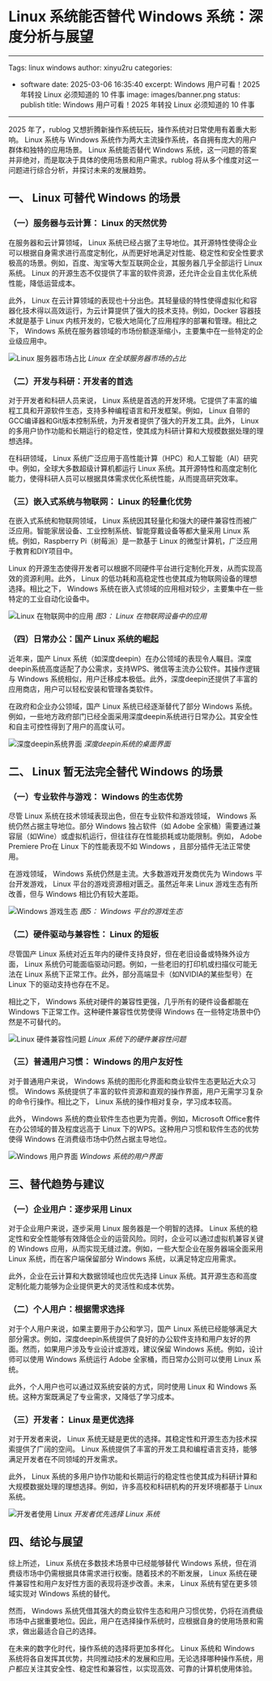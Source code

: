 # Linux 系统能否替代 Windows 系统：深度分析与展望

---
Tags: linux windows
author: xinyu2ru
categories:

- software
date: 2025-03-06 16:35:40
excerpt:  Windows 用户可看！2025 年转投 Linux 必须知道的 10 件事
image: images/banner.png
status: publish
title:  Windows 用户可看！2025 年转投 Linux 必须知道的 10 件事

---

2025 年了，rublog 又想折腾新操作系统玩玩，操作系统对日常使用有着重大影响。 Linux 系统与 Windows 系统作为两大主流操作系统，各自拥有庞大的用户群体和独特的应用场景。 Linux 系统能否替代 Windows 系统，这一问题的答案并非绝对，而是取决于具体的使用场景和用户需求。rublog 将从多个维度对这一问题进行综合分析，并探讨未来的发展趋势。

## 一、 Linux 可替代 Windows 的场景

### （一）服务器与云计算： Linux 的天然优势

在服务器和云计算领域， Linux 系统已经占据了主导地位。其开源特性使得企业可以根据自身需求进行高度定制化，从而更好地满足对性能、稳定性和安全性要求极高的场景。例如，百度、淘宝等大型互联网企业，其服务器几乎全部运行 Linux 系统。 Linux 的开源生态不仅提供了丰富的软件资源，还允许企业自主优化系统性能，降低运营成本。

此外， Linux 在云计算领域的表现也十分出色。其轻量级的特性使得虚拟化和容器化技术得以高效运行，为云计算提供了强大的技术支持。例如，Docker 容器技术就是基于 Linux 内核开发的，它极大地简化了应用程序的部署和管理。相比之下， Windows 系统在服务器领域的市场份额逐渐缩小，主要集中在一些特定的企业级应用中。

![ Linux 服务器市场占比](images/Linux-server-market-share.png)
*Linux 在全球服务器市场的占比*

### （二）开发与科研：开发者的首选

对于开发者和科研人员来说， Linux 系统是首选的开发环境。它提供了丰富的编程工具和开源软件生态，支持多种编程语言和开发框架。例如， Linux 自带的GCC编译器和Git版本控制系统，为开发者提供了强大的开发工具。此外， Linux 的多用户协作功能和长期运行的稳定性，使其成为科研计算和大规模数据处理的理想选择。

在科研领域， Linux 系统广泛应用于高性能计算（HPC）和人工智能（AI）研究中。例如，全球大多数超级计算机都运行 Linux 系统。其开源特性和高度定制化能力，使得科研人员可以根据具体需求优化系统性能，从而提高研究效率。

### （三）嵌入式系统与物联网： Linux 的轻量化优势

在嵌入式系统和物联网领域， Linux 系统因其轻量化和强大的硬件兼容性而被广泛应用。智能家居设备、工业控制系统、智能穿戴设备等都大量采用 Linux 系统。例如，Raspberry Pi（树莓派）是一款基于 Linux 的微型计算机，广泛应用于教育和DIY项目中。

 Linux 的开源生态使得开发者可以根据不同硬件平台进行定制化开发，从而实现高效的资源利用。此外， Linux 的低功耗和高稳定性也使其成为物联网设备的理想选择。相比之下， Windows 系统在嵌入式领域的应用相对较少，主要集中在一些特定的工业自动化设备中。

![ Linux 在物联网中的应用](images/Linux-iot-application.png)
*图3： Linux 在物联网设备中的应用*

### （四）日常办公：国产 Linux 系统的崛起

近年来，国产 Linux 系统（如深度deepin）在办公领域的表现令人瞩目。深度deepin系统高度适配了办公需求，支持WPS、微信等主流办公软件。其操作逻辑与 Windows 系统相似，用户迁移成本极低。此外，深度deepin还提供了丰富的应用商店，用户可以轻松安装和管理各类软件。

在政府和企业办公领域，国产 Linux 系统已经逐渐替代了部分 Windows 系统。例如，一些地方政府部门已经全面采用深度deepin系统进行日常办公。其安全性和自主可控性得到了用户的高度认可。

![深度deepin系统界面](images/deepin-desktop.png)
*深度deepin系统的桌面界面*

## 二、 Linux 暂无法完全替代 Windows 的场景

### （一）专业软件与游戏： Windows 的生态优势

尽管 Linux 系统在技术领域表现出色，但在专业软件和游戏领域， Windows 系统仍然占据主导地位。部分 Windows 独占软件（如 Adobe 全家桶）需要通过兼容层（如Wine）或虚拟机运行，但往往存在性能损耗或功能限制。例如， Adobe  Premiere Pro在 Linux 下的性能表现不如 Windows ，且部分插件无法正常使用。

在游戏领域， Windows 系统仍然是主流。大多数游戏开发商优先为 Windows 平台开发游戏， Linux 平台的游戏资源相对匮乏。虽然近年来 Linux 游戏生态有所改善，但与 Windows 相比仍有较大差距。

![ Windows 游戏生态](images/Windows-gaming-ecosystem.png)
*图5： Windows 平台的游戏生态*

### （二）硬件驱动与兼容性： Linux 的短板

尽管国产 Linux 系统对近五年内的硬件支持良好，但在老旧设备或特殊外设方面， Linux 系统仍可能面临驱动问题。例如，一些老旧的打印机或扫描仪可能无法在 Linux 系统下正常工作。此外，部分高端显卡（如NVIDIA的某些型号）在 Linux 下的驱动支持也存在不足。

相比之下， Windows 系统对硬件的兼容性更强，几乎所有的硬件设备都能在 Windows 下正常工作。这种硬件兼容性优势使得 Windows 在一些特定场景中仍然是不可替代的。

![ Linux 硬件兼容性问题](images/Linux-hardware-compatibility.png)
*Linux 系统下的硬件兼容性问题*

### （三）普通用户习惯： Windows 的用户友好性

对于普通用户来说， Windows 系统的图形化界面和商业软件生态更贴近大众习惯。 Windows 系统提供了丰富的软件资源和直观的操作界面，用户无需学习复杂的命令行操作。相比之下， Linux 系统的操作相对复杂，学习成本较高。

此外， Windows 系统的商业软件生态也更为完善。例如，Microsoft Office套件在办公领域的普及程度远高于 Linux 下的WPS。这种用户习惯和软件生态的优势使得 Windows 在消费级市场中仍然占据主导地位。

![ Windows 用户界面](images/Windows-user-interface.png)
*Windows 系统的用户界面*

## 三、替代趋势与建议

### （一）企业用户：逐步采用 Linux

对于企业用户来说，逐步采用 Linux 服务器是一个明智的选择。 Linux 系统的稳定性和安全性能够有效降低企业的运营风险。同时，企业可以通过虚拟机兼容关键的 Windows 应用，从而实现无缝过渡。例如，一些大型企业在服务器端全面采用 Linux 系统，而在客户端保留部分 Windows 系统，以满足特定应用需求。

此外，企业在云计算和大数据领域也应优先选择 Linux 系统。其开源生态和高度定制化能力能够为企业提供更大的灵活性和成本优势。

### （二）个人用户：根据需求选择

对于个人用户来说，如果主要用于办公和学习，国产 Linux 系统已经能够满足大部分需求。例如，深度deepin系统提供了良好的办公软件支持和用户友好的界面。然而，如果用户涉及专业设计或游戏，建议保留 Windows 系统。例如，设计师可以使用 Windows 系统运行 Adobe 全家桶，而日常办公则可以使用 Linux 系统。

此外，个人用户也可以通过双系统安装的方式，同时使用 Linux 和 Windows 系统。这种方案既满足了专业需求，又降低了学习成本。

### （三）开发者： Linux 是更优选择

对于开发者来说， Linux 系统无疑是更优的选择。其稳定性和开源生态为技术探索提供了广阔的空间。 Linux 系统提供了丰富的开发工具和编程语言支持，能够满足开发者在不同领域的开发需求。

此外， Linux 系统的多用户协作功能和长期运行的稳定性也使其成为科研计算和大规模数据处理的理想选择。例如，许多高校和科研机构的开发环境都基于 Linux 系统。

![开发者使用 Linux ](images/developer-Linux.png)
*开发者优先选择 Linux 系统*

## 四、结论与展望

综上所述， Linux 系统在多数技术场景中已经能够替代 Windows 系统，但在消费级市场中仍需根据具体需求进行权衡。随着技术的不断发展， Linux 系统在硬件兼容性和用户友好性方面的表现将逐步改善。未来， Linux 系统有望在更多领域实现对 Windows 系统的替代。

然而， Windows 系统凭借其强大的商业软件生态和用户习惯优势，仍将在消费级市场中占据重要地位。因此，用户在选择操作系统时，应根据自身的使用场景和需求，做出最适合自己的选择。

在未来的数字化时代，操作系统的选择将更加多样化。 Linux 系统和 Windows 系统将各自发挥其优势，共同推动技术的发展和应用。无论选择哪种操作系统，用户都应关注其安全性、稳定性和兼容性，以实现高效、可靠的计算机使用体验。
